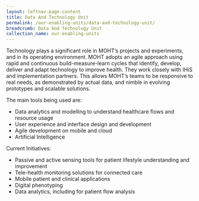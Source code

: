 ```yaml
---
layout: leftnav-page-content
title: Data And Technology Unit
permalink: /our-enabling-units/data-and-technology-unit/
breadcrumb: Data And Technology Unit
collection_name: our-enabling-units
---
```

Technology plays a significant role in MOHT’s projects and experiments, and in its operating environment. MOHT adopts an agile approach using rapid and continuous build-measure-learn cycles that identify, develop, deliver and adapt technology to improve health. They work closely with IHiS and implementation partners. This allows MOHT’s teams to be responsive to real needs, as demonstrated by actual data, and nimble in evolving prototypes and scalable solutions.

The main tools being used are:
* Data analytics and modelling to understand healthcare flows and resource usage
* User experience and interface design and development
* Agile development on mobile and cloud
* Artificial Intelligence

Current Initiatives:
* Passive and active sensing tools for patient lifestyle understanding and improvement
* Tele-health monitoring solutions for connected care
* Mobile patient and clinical applications
* Digital phenotyping
* Data analytics, including for patient flow analysis

